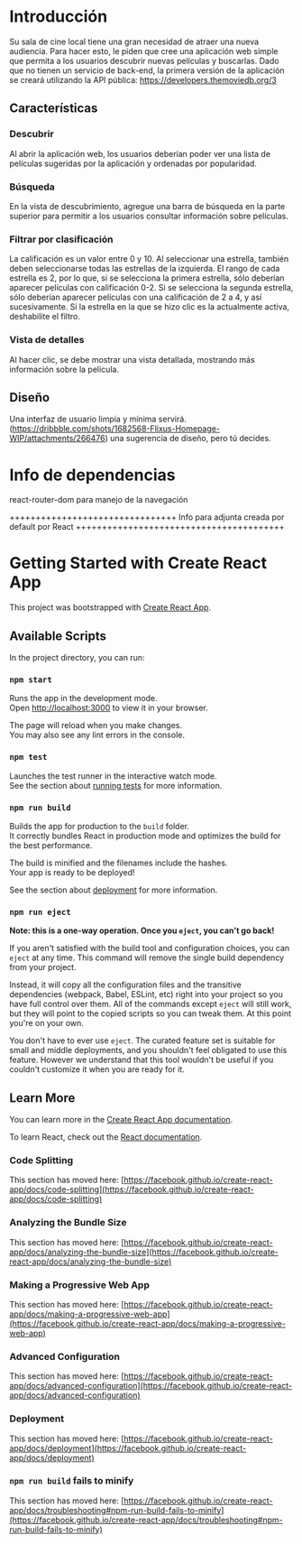 # Introducción

Su sala de cine local tiene una gran necesidad de atraer una nueva audiencia.
Para hacer esto, le piden que cree una aplicación web simple que permita a los usuarios
descubrir nuevas películas y buscarlas.
Dado que no tienen un servicio de back-end, la primera versión de la aplicación se creará
utilizando la API pública: https://developers.themoviedb.org/3

## Características

### Descubrir
Al abrir la aplicación web, los usuarios deberían poder ver una lista de películas sugeridas
por la aplicación y ordenadas por popularidad.

### Búsqueda
En la vista de descubrimiento, agregue una barra de búsqueda en la parte superior para
permitir a los usuarios consultar información sobre películas.

### Filtrar por clasificación
La calificación es un valor entre 0 y 10.
Al seleccionar una estrella, también deben seleccionarse todas las estrellas de la izquierda.
El rango de cada estrella es 2, por lo que, si se selecciona la primera estrella, sólo deberían
aparecer películas con calificación 0-2. Si se selecciona la segunda estrella, sólo deberían
aparecer películas con una calificación de 2 a 4, y así sucesivamente.
Si la estrella en la que se hizo clic es la actualmente activa, deshabilite el filtro.

### Vista de detalles
Al hacer clic, se debe mostrar una vista detallada, mostrando más información sobre la
película.

## Diseño
Una interfaz de usuario limpia y mínima servirá.
(https://dribbble.com/shots/1682568-Flixus-Homepage-WIP/attachments/266476) una
sugerencia de diseño, pero tú decides.

# Info de dependencias
react-router-dom para manejo de la navegación


++++++++++++++++++++++++++++++++   Info para adjunta creada por default por React   ++++++++++++++++++++++++++++++++++++++++

# Getting Started with Create React App

This project was bootstrapped with [Create React App](https://github.com/facebook/create-react-app).

## Available Scripts

In the project directory, you can run:

### `npm start`

Runs the app in the development mode.\
Open [http://localhost:3000](http://localhost:3000) to view it in your browser.

The page will reload when you make changes.\
You may also see any lint errors in the console.

### `npm test`

Launches the test runner in the interactive watch mode.\
See the section about [running tests](https://facebook.github.io/create-react-app/docs/running-tests) for more information.

### `npm run build`

Builds the app for production to the `build` folder.\
It correctly bundles React in production mode and optimizes the build for the best performance.

The build is minified and the filenames include the hashes.\
Your app is ready to be deployed!

See the section about [deployment](https://facebook.github.io/create-react-app/docs/deployment) for more information.

### `npm run eject`

**Note: this is a one-way operation. Once you `eject`, you can't go back!**

If you aren't satisfied with the build tool and configuration choices, you can `eject` at any time. This command will remove the single build dependency from your project.

Instead, it will copy all the configuration files and the transitive dependencies (webpack, Babel, ESLint, etc) right into your project so you have full control over them. All of the commands except `eject` will still work, but they will point to the copied scripts so you can tweak them. At this point you're on your own.

You don't have to ever use `eject`. The curated feature set is suitable for small and middle deployments, and you shouldn't feel obligated to use this feature. However we understand that this tool wouldn't be useful if you couldn't customize it when you are ready for it.

## Learn More

You can learn more in the [Create React App documentation](https://facebook.github.io/create-react-app/docs/getting-started).

To learn React, check out the [React documentation](https://reactjs.org/).

### Code Splitting

This section has moved here: [https://facebook.github.io/create-react-app/docs/code-splitting](https://facebook.github.io/create-react-app/docs/code-splitting)

### Analyzing the Bundle Size

This section has moved here: [https://facebook.github.io/create-react-app/docs/analyzing-the-bundle-size](https://facebook.github.io/create-react-app/docs/analyzing-the-bundle-size)

### Making a Progressive Web App

This section has moved here: [https://facebook.github.io/create-react-app/docs/making-a-progressive-web-app](https://facebook.github.io/create-react-app/docs/making-a-progressive-web-app)

### Advanced Configuration

This section has moved here: [https://facebook.github.io/create-react-app/docs/advanced-configuration](https://facebook.github.io/create-react-app/docs/advanced-configuration)

### Deployment

This section has moved here: [https://facebook.github.io/create-react-app/docs/deployment](https://facebook.github.io/create-react-app/docs/deployment)

### `npm run build` fails to minify

This section has moved here: [https://facebook.github.io/create-react-app/docs/troubleshooting#npm-run-build-fails-to-minify](https://facebook.github.io/create-react-app/docs/troubleshooting#npm-run-build-fails-to-minify)
